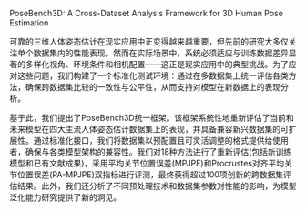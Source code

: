 PoseBench3D: A Cross-Dataset Analysis Framework for 3D Human Pose Estimation

可靠的三维人体姿态估计在现实应用中正变得越来越重要，但先前的研究大多仅关注单个数据集内的性能表现。然而在实际场景中，系统必须适应与训练数据差异显著的多样化视角、环境条件和相机配置——这正是现实应用中的典型挑战。为了应对这些问题，我们构建了一个标准化测试环境：通过在多数据集上统一评估各类方法，确保跨数据集比较的一致性与公平性，从而支持对模型在新数据上的表现分析。

基于此，我们提出了PoseBench3D统一框架。该框架系统性地重新评估了当前和未来模型在四大主流人体姿态估计数据集上的表现，并具备兼容新兴数据集的可扩展性。通过标准化接口，我们将数据集以预配置且可灵活调整的格式提供给使用者，确保与各类模型架构的兼容性。我们对18种方法进行了重新评估(包括新训练模型和已有文献成果)，采用平均关节位置误差(MPJPE)和Procrustes对齐平均关节位置误差(PA-MPJPE)双指标进行评测，最终获得超过100项创新的跨数据集评估结果。此外，我们还分析了不同预处理技术和数据集参数对性能的影响，为模型泛化能力研究提供了新的洞见。

